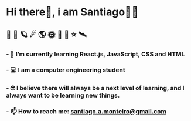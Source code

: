 # Hi there👋, i am Santiago👨‍💻
## 🚀 🌌 🪐 ☄ 🌎 🌞 🌚 🌠 ⭐ 🛰

### - 🌱 I’m currently learning React.js, JavaScript, CSS and HTML 
### - 💻️ I am a computer engineering student
### - 🤓️ I believe there will always be a next level of learning, and I always want to be learning new things.
### - 📫 How to reach me: santiago.a.monteiro@gmail.com

